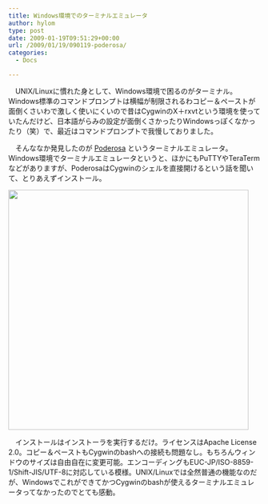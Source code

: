 ```yaml
---
title: Windows環境でのターミナルエミュレータ
author: hylom
type: post
date: 2009-01-19T09:51:29+00:00
url: /2009/01/19/090119-poderosa/
categories:
  - Docs

---
```

　UNIX/Linuxに慣れた身として、Windows環境で困るのがターミナル。Windows標準のコマンドプロンプトは横幅が制限されるわコピー＆ペーストが面倒くさいわで激しく使いにくいので昔はCygwinのX＋rxvtという環境を使っていたんだけど、日本語がらみの設定が面倒くさかったりWindowsっぽくなかったり（笑）で、最近はコマンドプロンプトで我慢しておりました。

　そんななか発見したのが   [Poderosa][1] というターミナルエミュレータ。Windows環境でターミナルエミュレータというと、ほかにもPuTTYやTeraTermなどがありますが、PoderosaはCygwinのシェルを直接開けるという話を聞いて、とりあえずインストール。

 <img src="/img/blog/090119/poderosa.png" width="480" /></img>

　インストールはインストーラを実行するだけ。ライセンスはApache License 2.0。コピー＆ペーストもCygwinのbashへの接続も問題なし。もちろんウィンドウのサイズは自由自在に変更可能。エンコーディングもEUC-JP/ISO-8859-1/Shift-JIS/UTF-8に対応している模様。UNIX/Linuxでは全然普通の機能なのだが、WindowsでこれができてかつCygwinのbashが使えるターミナルエミュレータってなかったのでとても感動。

 [1]: http://ja.poderosa.org/index.html
